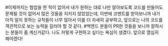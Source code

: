 #이제까지는 협업을 한 적이 없어서 내가 원하는 대로 나만 알아보도록 코드를 만들어도 문제될 것이 없어서 많은 것들을 지키지 않았었는데, 이번에 코멘트를 받아보니까 내가 아직 알지 못하는 규칙들이 너무 많아서 이를 더 자세히 공부하고, 앞으로는 나의 코드를 객관적으로 보는 능력을 길러야 할 것 같다. #백엔드 분들이 PR한 것들을 보니까 잘하시는 분들이 좀 계신거같다. 나도 저렇게 구현하고 싶다는 욕심이 생겼다. 앞으로 열심히 해야겠다!
